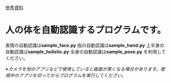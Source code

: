 [参考資料](http://cedro3.com/ai/mediapipe/)

# 人の体を自動認識するプログラムです。
表情の自動認識は**sample_face.py**
指の自動認識は**sample_hand.py**
上半身の自動認識は**sample_holistic.py**
全身の自動認識は**sample_pose.py**
を利用してください。

*※カメラを他のアプリなどで使用していると画面が黒くなる場合があります。使用中のアプリを切ってからプログラムを実行してください。*
